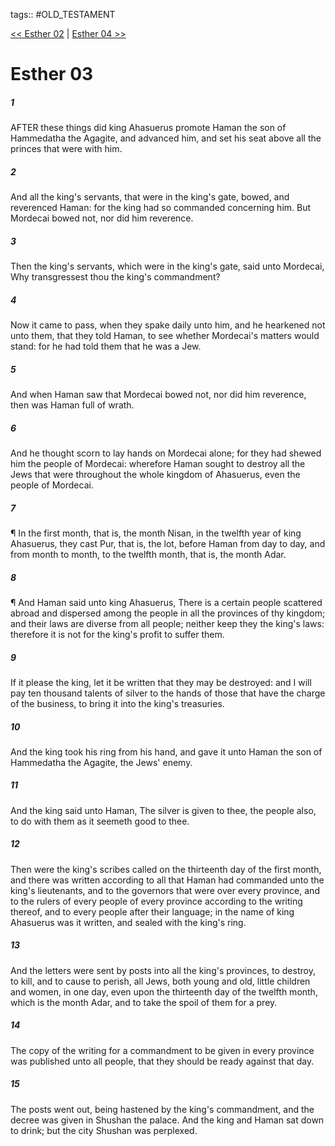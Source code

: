 tags:: #OLD_TESTAMENT

[<< Esther 02](OLD_TESTAMENT/17_Esther/Esther_02.md) | [Esther 04 >>](OLD_TESTAMENT/17_Esther/Esther_04.md)

# Esther 03

##### 1

AFTER these things did king Ahasuerus promote Haman the son of Hammedatha the Agagite, and advanced him, and set his seat above all the princes that were with him.

##### 2

And all the king's servants, that were in the king's gate, bowed, and reverenced Haman: for the king had so commanded concerning him. But Mordecai bowed not, nor did him reverence.

##### 3

Then the king's servants, which were in the king's gate, said unto Mordecai, Why transgressest thou the king's commandment?

##### 4

Now it came to pass, when they spake daily unto him, and he hearkened not unto them, that they told Haman, to see whether Mordecai's matters would stand: for he had told them that he was a Jew.

##### 5

And when Haman saw that Mordecai bowed not, nor did him reverence, then was Haman full of wrath.

##### 6

And he thought scorn to lay hands on Mordecai alone; for they had shewed him the people of Mordecai: wherefore Haman sought to destroy all the Jews that were throughout the whole kingdom of Ahasuerus, even the people of Mordecai.

##### 7

¶ In the first month, that is, the month Nisan, in the twelfth year of king Ahasuerus, they cast Pur, that is, the lot, before Haman from day to day, and from month to month, to the twelfth month, that is, the month Adar.

##### 8

¶ And Haman said unto king Ahasuerus, There is a certain people scattered abroad and dispersed among the people in all the provinces of thy kingdom; and their laws are diverse from all people; neither keep they the king's laws: therefore it is not for the king's profit to suffer them.

##### 9

If it please the king, let it be written that they may be destroyed: and I will pay ten thousand talents of silver to the hands of those that have the charge of the business, to bring it into the king's treasuries.

##### 10

And the king took his ring from his hand, and gave it unto Haman the son of Hammedatha the Agagite, the Jews' enemy.

##### 11

And the king said unto Haman, The silver is given to thee, the people also, to do with them as it seemeth good to thee.

##### 12

Then were the king's scribes called on the thirteenth day of the first month, and there was written according to all that Haman had commanded unto the king's lieutenants, and to the governors that were over every province, and to the rulers of every people of every province according to the writing thereof, and to every people after their language; in the name of king Ahasuerus was it written, and sealed with the king's ring.

##### 13

And the letters were sent by posts into all the king's provinces, to destroy, to kill, and to cause to perish, all Jews, both young and old, little children and women, in one day, even upon the thirteenth day of the twelfth month, which is the month Adar, and to take the spoil of them for a prey.

##### 14

The copy of the writing for a commandment to be given in every province was published unto all people, that they should be ready against that day.

##### 15

The posts went out, being hastened by the king's commandment, and the decree was given in Shushan the palace. And the king and Haman sat down to drink; but the city Shushan was perplexed.
